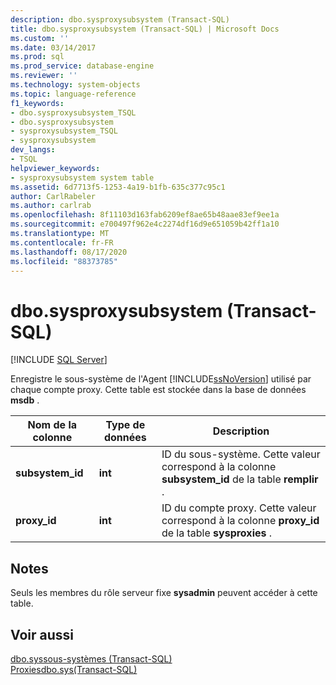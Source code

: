 ```yaml
---
description: dbo.sysproxysubsystem (Transact-SQL)
title: dbo.sysproxysubsystem (Transact-SQL) | Microsoft Docs
ms.custom: ''
ms.date: 03/14/2017
ms.prod: sql
ms.prod_service: database-engine
ms.reviewer: ''
ms.technology: system-objects
ms.topic: language-reference
f1_keywords:
- dbo.sysproxysubsystem_TSQL
- dbo.sysproxysubsystem
- sysproxysubsystem_TSQL
- sysproxysubsystem
dev_langs:
- TSQL
helpviewer_keywords:
- sysproxysubsystem system table
ms.assetid: 6d7713f5-1253-4a19-b1fb-635c377c95c1
author: CarlRabeler
ms.author: carlrab
ms.openlocfilehash: 8f11103d163fab6209ef8ae65b48aae83ef9ee1a
ms.sourcegitcommit: e700497f962e4c2274df16d9e651059b42ff1a10
ms.translationtype: MT
ms.contentlocale: fr-FR
ms.lasthandoff: 08/17/2020
ms.locfileid: "88373785"
---
```

# <a name="dbosysproxysubsystem-transact-sql"></a>dbo.sysproxysubsystem (Transact-SQL)
[!INCLUDE [SQL Server](../../includes/applies-to-version/sqlserver.md)]

  Enregistre le sous-système de l'Agent [!INCLUDE[ssNoVersion](../../includes/ssnoversion-md.md)] utilisé par chaque compte proxy. Cette table est stockée dans la base de données **msdb** .  
  
|Nom de la colonne|Type de données|Description|  
|-----------------|---------------|-----------------|  
|**subsystem_id**|**int**|ID du sous-système. Cette valeur correspond à la colonne **subsystem_id** de la table **remplir** .|  
|**proxy_id**|**int**|ID du compte proxy. Cette valeur correspond à la colonne **proxy_id** de la table **sysproxies** .|  
  
## <a name="remarks"></a>Notes  
 Seuls les membres du rôle serveur fixe **sysadmin** peuvent accéder à cette table.  
  
## <a name="see-also"></a>Voir aussi  
 [dbo.syssous-systèmes &#40;Transact-SQL&#41;](../../relational-databases/system-tables/dbo-syssubsystems-transact-sql.md)   
 [ Proxiesdbo.sys&#40;Transact-SQL&#41;](../../relational-databases/system-tables/dbo-sysproxies-transact-sql.md)  
  
  
